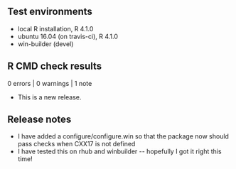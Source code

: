 ## Test environments
* local R installation, R 4.1.0
* ubuntu 16.04 (on travis-ci), R 4.1.0
* win-builder (devel)

## R CMD check results

0 errors | 0 warnings | 1 note

* This is a new release.

## Release notes

* I have added a configure/configure.win so that the package now should pass checks when CXX17 is not defined
* I have tested this on rhub and winbuilder -- hopefully I got it right this time!


